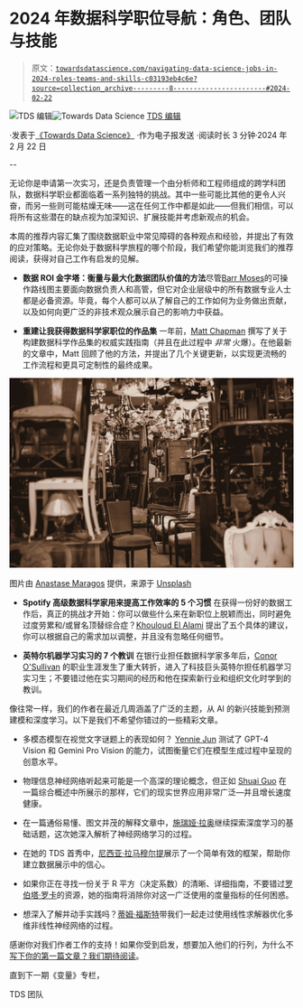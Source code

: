 # 2024 年数据科学职位导航：角色、团队与技能

> 原文：[`towardsdatascience.com/navigating-data-science-jobs-in-2024-roles-teams-and-skills-c03193eb4c6e?source=collection_archive---------8-----------------------#2024-02-22`](https://towardsdatascience.com/navigating-data-science-jobs-in-2024-roles-teams-and-skills-c03193eb4c6e?source=collection_archive---------8-----------------------#2024-02-22)

[](https://towardsdatascience.medium.com/?source=post_page---byline--c03193eb4c6e--------------------------------)![TDS 编辑](https://towardsdatascience.medium.com/?source=post_page---byline--c03193eb4c6e--------------------------------)[](https://towardsdatascience.com/?source=post_page---byline--c03193eb4c6e--------------------------------)![Towards Data Science](https://towardsdatascience.com/?source=post_page---byline--c03193eb4c6e--------------------------------) [TDS 编辑](https://towardsdatascience.medium.com/?source=post_page---byline--c03193eb4c6e--------------------------------)

·发表于[《Towards Data Science》](https://towardsdatascience.com/?source=post_page---byline--c03193eb4c6e--------------------------------) ·作为电子报发送 ·阅读时长 3 分钟·2024 年 2 月 22 日

--

无论你是申请第一次实习，还是负责管理一个由分析师和工程师组成的跨学科团队，数据科学职业都面临着一系列独特的挑战。其中一些可能比其他的更令人兴奋，而另一些则可能枯燥无味——这在任何工作中都是如此——但我们相信，可以将所有这些潜在的缺点视为加深知识、扩展技能并考虑新观点的机会。

本周的推荐内容汇集了围绕数据职业中常见障碍的各种观点和经验，并提出了有效的应对策略。无论你处于数据科学旅程的哪个阶段，我们希望你能浏览我们的推荐阅读，获得对自己工作有启发的见解。

+   **数据 ROI 金字塔：衡量与最大化数据团队价值的方法**尽管[Barr Moses](https://medium.com/u/2818bac48708?source=post_page---user_mention--c03193eb4c6e--------------------------------)的可操作路线图主要面向数据负责人和高管，但它对企业层级中的所有数据专业人士都是必备资源。毕竟，每个人都可以从了解自己的工作如何为业务做出贡献，以及如何向更广泛的非技术观众展示自己的影响力中获益。

+   **重建让我获得数据科学家职位的作品集** 一年前，[Matt Chapman](https://medium.com/u/bf7d13fc53db?source=post_page---user_mention--c03193eb4c6e--------------------------------) 撰写了关于构建数据科学作品集的权威实践指南（并且在此过程中 *非常* 火爆）。在他最新的文章中，Matt 回顾了他的方法，并提出了几个关键更新，以实现更流畅的工作流程和更具可定制性的最终成果。

![](img/e81a4233a0595464ffc9dd70bd2b65ed.png)

图片由 [Anastase Maragos](https://unsplash.com/@visualsbyroyalz?utm_source=medium&utm_medium=referral) 提供，来源于 [Unsplash](https://unsplash.com/?utm_source=medium&utm_medium=referral)

+   **Spotify 高级数据科学家用来提高工作效率的 5 个习惯** 在获得一份好的数据工作后，真正的挑战才开始：你可以做些什么来在新职位上脱颖而出，同时避免过度劳累和/或冒名顶替综合症？[Khouloud El Alami](https://medium.com/u/9c6a36490614?source=post_page---user_mention--c03193eb4c6e--------------------------------) 提出了五个具体的建议，你可以根据自己的需求加以调整，并且没有忽略任何细节。

+   **英特尔机器学习实习的 7 个教训** 在银行业担任数据科学家多年后，[Conor O'Sullivan](https://medium.com/u/4ae48256fb37?source=post_page---user_mention--c03193eb4c6e--------------------------------) 的职业生涯发生了重大转折，进入了科技巨头英特尔担任机器学习实习生；不要错过他在实习期间的经历和他在探索新行业和组织文化时学到的教训。

像往常一样，我们的作者在最近几周涵盖了广泛的主题，从 AI 的新兴技能到预测建模和深度学习。以下是我们不希望你错过的一些精彩文章。

+   多模态模型在视觉文字谜题上的表现如何？ [Yennie Jun](https://medium.com/u/12ca1ab81192?source=post_page---user_mention--c03193eb4c6e--------------------------------) 测试了 GPT-4 Vision 和 Gemini Pro Vision 的能力，试图衡量它们在模型生成过程中呈现的创意水平。

+   物理信息神经网络听起来可能是一个高深的理论概念，但正如 [Shuai Guo](https://medium.com/u/7b08bf52bf9c?source=post_page---user_mention--c03193eb4c6e--------------------------------) 在一篇综合概述中所展示的那样，它们的现实世界应用非常广泛—并且增长速度健康。

+   在一篇通俗易懂、图文并茂的解释文章中，[施瑞娅·拉奥](https://medium.com/u/99b63de2f2c3?source=post_page---user_mention--c03193eb4c6e--------------------------------)继续探索深度学习的基础话题，这次她深入解析了神经网络学习的过程。

+   在她的 TDS 首秀中，[尼西亚·拉马穆尔提](https://medium.com/u/dbc6d908a3fb?source=post_page---user_mention--c03193eb4c6e--------------------------------)展示了一个简单有效的框架，帮助你建立数据展示中的信心。

+   如果你正在寻找一份关于 R 平方（决定系数）的清晰、详细指南，不要错过[罗伯塔·罗卡](https://medium.com/u/b157fa9b5c8?source=post_page---user_mention--c03193eb4c6e--------------------------------)的资源，她的指南将消除你对这一广泛使用的度量指标的任何困惑。

+   想深入了解并动手实践吗？[蒂姆·福斯特](https://medium.com/u/f37d522e37bd?source=post_page---user_mention--c03193eb4c6e--------------------------------)带我们一起走过使用线性求解器优化多维非线性神经网络的过程。

感谢你对我们作者工作的支持！如果你受到启发，想要加入他们的行列，为什么不[写下你的第一篇文章？我们期待阅读](http://bit.ly/write-for-tds)。

直到下一期《变量》专栏，

TDS 团队
